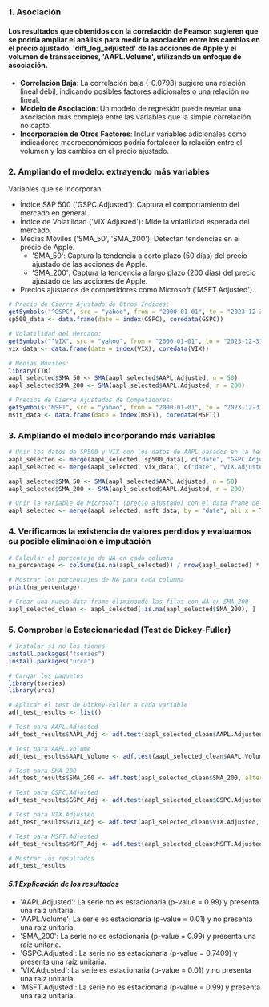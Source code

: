 ### 1. Asociación
#### Los resultados que obtenidos con la correlación de Pearson sugieren que se podría ampliar el análisis para medir la asociación entre los cambios en el precio ajustado, 'diff_log_adjusted' de las acciones de Apple y el volumen de transacciones, 'AAPL.Volume', utilizando un enfoque de asociación.
- **Correlación Baja**: La correlación baja (-0.0798) sugiere una relación lineal débil, indicando posibles factores adicionales o una relación no lineal.
- **Modelo de Asociación**: Un modelo de regresión puede revelar una asociación más compleja entre las variables que la simple correlación no captó.
- **Incorporación de Otros Factores**: Incluir variables adicionales como indicadores macroeconómicos podría fortalecer la relación entre el volumen y los cambios en el precio ajustado.

### 2. Ampliando el modelo: extrayendo más variables
Variables que se incorporan:
- Índice S&P 500 ('GSPC.Adjusted'): Captura el comportamiento del mercado en general.
- Índice de Volatilidad ('VIX.Adjusted'): Mide la volatilidad esperada del mercado.
- Medias Móviles ('SMA_50', 'SMA_200'): Detectan tendencias en el precio de Apple.
  - 'SMA_50': Captura la tendencia a corto plazo (50 días) del precio ajustado de las acciones de Apple.
  - 'SMA_200': Captura la tendencia a largo plazo (200 días) del precio ajustado de las acciones de Apple.
- Precios ajustados de competidores como Microsoft ('MSFT.Adjusted').

```r
# Precio de Cierre Ajustado de Otros Índices:
getSymbols("^GSPC", src = "yahoo", from = "2000-01-01", to = "2023-12-31")
sp500_data <- data.frame(date = index(GSPC), coredata(GSPC))

# Volatilidad del Mercado:
getSymbols("^VIX", src = "yahoo", from = "2000-01-01", to = "2023-12-31")
vix_data <- data.frame(date = index(VIX), coredata(VIX))

# Medias Móviles:
library(TTR)
aapl_selected$SMA_50 <- SMA(aapl_selected$AAPL.Adjusted, n = 50)
aapl_selected$SMA_200 <- SMA(aapl_selected$AAPL.Adjusted, n = 200)

# Precios de Cierre Ajustados de Competidores:
getSymbols("MSFT", src = "yahoo", from = "2000-01-01", to = "2023-12-31")
msft_data <- data.frame(date = index(MSFT), coredata(MSFT))
```
### 3. Ampliando el modelo incorporando más variables

```r
# Unir los datos de SP500 y VIX con los datos de AAPL basados en la fecha
aapl_selected <- merge(aapl_selected, sp500_data[, c("date", "GSPC.Adjusted")], by = "date", all.x = TRUE)
aapl_selected <- merge(aapl_selected, vix_data[, c("date", "VIX.Adjusted")], by = "date", all.x = TRUE)

aapl_selected$SMA_50 <- SMA(aapl_selected$AAPL.Adjusted, n = 50)
aapl_selected$SMA_200 <- SMA(aapl_selected$AAPL.Adjusted, n = 200)

# Unir la variable de Microsoft (precio ajustado) con el data frame de Apple
aapl_selected <- merge(aapl_selected, msft_data, by = "date", all.x = TRUE)
```

### 4. Verificamos la existencia de valores perdidos y evaluamos su posible eliminación e imputación

```r
# Calcular el porcentaje de NA en cada columna
na_percentage <- colSums(is.na(aapl_selected)) / nrow(aapl_selected) * 100

# Mostrar los porcentajes de NA para cada columna
print(na_percentage)

# Crear una nueva data frame eliminando las filas con NA en SMA_200
aapl_selected_clean <- aapl_selected[!is.na(aapl_selected$SMA_200), ]
```

### 5. Comprobar la Estacionariedad (Test de Dickey-Fuller)

```r
# Instalar si no los tienes
install.packages("tseries")
install.packages("urca")

# Cargar los paquetes
library(tseries)
library(urca)

# Aplicar el test de Dickey-Fuller a cada variable
adf_test_results <- list()

# Test para AAPL.Adjusted
adf_test_results$AAPL_Adj <- adf.test(aapl_selected_clean$AAPL.Adjusted, alternative = "stationary")

# Test para AAPL.Volume
adf_test_results$AAPL_Volume <- adf.test(aapl_selected_clean$AAPL.Volume, alternative = "stationary")

# Test para SMA_200
adf_test_results$SMA_200 <- adf.test(aapl_selected_clean$SMA_200, alternative = "stationary")

# Test para GSPC.Adjusted
adf_test_results$GSPC_Adj <- adf.test(aapl_selected_clean$GSPC.Adjusted, alternative = "stationary")

# Test para VIX.Adjusted
adf_test_results$VIX_Adj <- adf.test(aapl_selected_clean$VIX.Adjusted, alternative = "stationary")

# Test para MSFT.Adjusted
adf_test_results$MSFT_Adj <- adf.test(aapl_selected_clean$MSFT.Adjusted, alternative = "stationary")

# Mostrar los resultados
adf_test_results
```
#### *5.1 Explicación de los resultados*
- 'AAPL.Adjusted': La serie no es estacionaria (p-value = 0.99) y presenta una raíz unitaria.
- 'AAPL.Volume': La serie es estacionaria (p-value = 0.01) y no presenta una raíz unitaria.
- 'SMA_200': La serie no es estacionaria (p-value = 0.99) y presenta una raíz unitaria.
- 'GSPC.Adjusted': La serie no es estacionaria (p-value = 0.7409) y presenta una raíz unitaria.
- 'VIX.Adjusted': La serie es estacionaria (p-value = 0.01) y no presenta una raíz unitaria.
- 'MSFT.Adjusted': La serie no es estacionaria (p-value = 0.99) y presenta una raíz unitaria.
